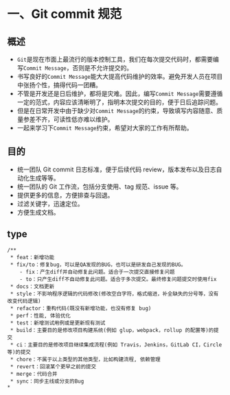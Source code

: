 # 一、Git commit 规范

## 概述

- `Git`是现在市面上最流行的版本控制工具，我们在每次提交代码时，都需要编写`Commit Message`，否则是不允许提交的。
- 书写良好的`Commit Message`能大大提高代码维护的效率。避免开发人员在项目中张扬个性，搞得代码一团糟。
- 不管是开发还是日后维护，都将是灾难。因此，编写`Commit Message`需要遵循一定的范式，内容应该清晰明了，指明本次提交的目的，便于日后追踪问题。
- 但是在日常开发中由于缺少对`Commit Message`的约束，导致填写内容随意、质量参差不齐，可读性低亦难以维护。
- 一起来学习下`Commit Message`约束，希望对大家的工作有所帮助。

## 目的

- 统一团队 Git commit 日志标准，便于后续代码 review，版本发布以及日志自动化生成等等。
- 统一团队的 Git 工作流，包括分支使用、tag 规范、issue 等。
- 提供更多的信息，方便排查与回退。
- 过滤关键字，迅速定位。
- 方便生成文档。

## type

```
/**
 * feat：新增功能
 * fix/to：修复bug，可以是QA发现的BUG，也可以是研发自己发现的BUG。
    - fix：产生diff并自动修复此问题。适合于一次提交直接修复问题 
    - to：只产生diff不自动修复此问题。适合于多次提交。最终修复问题提交时使用fix
 * docs：文档更新
 * style：不影响程序逻辑的代码修改(修改空白字符，格式缩进，补全缺失的分号等，没有改变代码逻辑)
 * refactor：重构代码(既没有新增功能，也没有修复 bug)
 * perf：性能, 体验优化
 * test：新增测试用例或是更新现有测试
 * build：主要目的是修改项目构建系统(例如 glup，webpack，rollup 的配置等)的提交
 * ci：主要目的是修改项目继续集成流程(例如 Travis，Jenkins，GitLab CI，Circle等)的提交
 * chore：不属于以上类型的其他类型，比如构建流程, 依赖管理
 * revert：回滚某个更早之前的提交
 * merge：代码合并
 * sync：同步主线或分支的Bug
*
```
